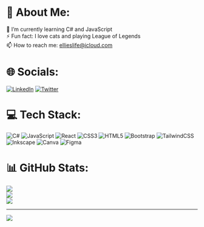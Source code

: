 # 💫 About Me:
🌱 I’m currently learning C# and JavaScript<br>⚡ Fun fact: I love cats and playing League of Legends<br>📫 How to reach me: ellieslife@icloud.com

# 🌐 Socials:
[![LinkedIn](https://img.shields.io/badge/LinkedIn-%230077B5.svg?logo=linkedin&logoColor=white)](https://linkedin.com/in/https://www.linkedin.com/in/elliezubrowski/) [![Twitter](https://img.shields.io/badge/Twitter-%231DA1F2.svg?logo=Twitter&logoColor=white)](https://twitter.com/elliezub) 

# 💻 Tech Stack:
![C#](https://img.shields.io/badge/c%23-%23239120.svg?style=flat&logo=c-sharp&logoColor=white) ![JavaScript](https://img.shields.io/badge/javascript-%23323330.svg?style=flat&logo=javascript&logoColor=%23F7DF1E) ![React](https://img.shields.io/badge/react-%2320232a.svg?style=flat&logo=react&logoColor=%2361DAFB) ![CSS3](https://img.shields.io/badge/css3-%231572B6.svg?style=flat&logo=css3&logoColor=white) ![HTML5](https://img.shields.io/badge/html5-%23E34F26.svg?style=flat&logo=html5&logoColor=white) ![Bootstrap](https://img.shields.io/badge/bootstrap-%23563D7C.svg?style=flat&logo=bootstrap&logoColor=white) ![TailwindCSS](https://img.shields.io/badge/tailwindcss-%2338B2AC.svg?style=flat&logo=tailwind-css&logoColor=white) ![Inkscape](https://img.shields.io/badge/Inkscape-e0e0e0?style=flat&logo=inkscape&logoColor=080A13) ![Canva](https://img.shields.io/badge/Canva-%2300C4CC.svg?style=flat&logo=Canva&logoColor=white) 	![Figma](https://img.shields.io/badge/figma-%23F24E1E.svg?style=flat&logo=figma&logoColor=white)
# 📊 GitHub Stats:
![](https://github-readme-stats-el.vercel.app/api?username=elliezub&theme=nightowl&hide_border=false&include_all_commits=false&count_private=false)<br/>
![](https://github-readme-stats.vercel.app/?user=elliezub&theme=nightowl&hide_border=false)<br/>
![](https://github-readme-stats-el.vercel.app/api/top-langs/?username=elliezub&theme=nightowl&hide_border=false&include_all_commits=false&count_private=false&layout=compact)

---
[![](https://visitcount.itsvg.in/api?id=elliezub&icon=0&color=0)](https://visitcount.itsvg.in)

<!-- Proudly created with GPRM ( https://gprm.itsvg.in ) -->

